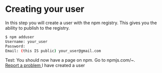 # Creating your user

In this step you will create a user with the npm registry. This gives you the ability to publish to the registry.

```sh
$ npm adduser
Username: your_user
Password:
Email: (this IS public) your_user@gmail.com
```

<div class="test">
Test: You should now have a page on npm. Go to npmjs.com/~<your_user>.
</div>

<a class="btn btn-lg btn-default" href="#" data-toggle="modal" data-target="#js-report-problem-modal">
Report a problem
</a>
<a class="btn btn-lg btn-primary js-button js-complete">
I have created a user
</a>
